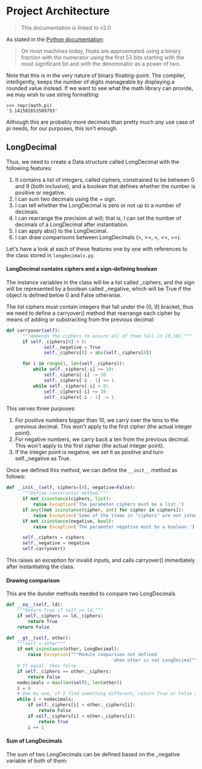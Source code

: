 # Project Architecture
>This documentation is linked to v2.0

As stated in the [Python documentation](https://docs.python.org/3.6/tutorial/floatingpoint.html):
>On most machines today, floats are approximated using a binary fraction with the numerator using the first 53 bits starting with the most significant bit and with the denominator as a power of two.

Note that this is in the very nature of binary floating-point. The compiler, intelligently, keeps the number of digits manageable by displaying a rounded value instead.
If we want to see what the math library can provide, we may wish to use string formatting:
```
>>> repr(math.pi)
'3.141592653589793'
```
Although this are probably more decimals than pretty much any use case of pi needs, for our purposes, this isn't enough.

## LongDecimal

Thus, we need to create a Data structure called LongDecimal with the following features:

1. It contains a list of integers, called ciphers, constrained to be between 0 and 9 (both inclusive), and a boolean that defines whether the number is positive or negative.
2. I can sum two decimals using the + sign.
3. I can tell whether the LongDecimal is zero or not up to a number of decimals.
4. I can rearrange the precision at will; that is, I can set the number of decimals of a LongDecimal after instantiation.
5. I can apply abs() to the LongDecimal.
6. I can draw comparisons between LongDecimals (>, >=, <, <=, ==).

Let's have a look at each of these features one by one with references to the class stored in `longdecimals.py`.

#### LongDecimal contains ciphers and a sign-defining boolean

The instance variables in the class will be a list called _ciphers, and the sign will be represented by a boolean called _negative, which will be True if the object is defined below 0 and False otherwise.

The list ciphers must contain integers that fall under the [0, 9] bracket, thus we need to define a carryover() method that rearrange each cipher by means of adding or substracting from the previous decimal:

```python
def carryover(self):
      """Ammends the ciphers to ensure all of them fall in [0,10)."""
      if self._ciphers[0] < 0:
              self._negative = True
              self._ciphers[0] = abs(self._ciphers[0])

      for i in range(1, len(self._ciphers)):
          while self._ciphers[-i] >= 10:
              self._ciphers[-i] -= 10
              self._ciphers[-i - 1] += 1
          while self._ciphers[-i] < 0:
              self._ciphers[-i] += 10
              self._ciphers[-i - 1] -= 1
```

This serves three purposes:
1. For positive numbers bigger than 10, we carry over the tens to the previous decimal. This won't apply to the first cipher (the actual integer point).
2. For negative numbers, we carry back a ten from the previous decimal. This won't apply to the first cipher (the actual integer point).
3. If the integer point is negative, we set it as positive and turn self._negative as True.

Once we defined this method, we can define the `__init__` method as follows:

```python
def __init__(self, ciphers=[0], negative=False):
      """Define constructor method."""
      if not isinstance(ciphers, list):
          raise Exception('The parameter ciphers must be a list.')
      if any([not isinstance(cipher, int) for cipher in ciphers]):
          raise Exception('Some of the items in "ciphers" are not integers.')
      if not isinstance(negative, bool):
          raise Exception('The parameter negative must be a boolean.')

      self._ciphers = ciphers
      self._negative = negative
      self.carryover()
```
This raises an exception for invalid inputs, and calls carryover() immediately after instantiating the class.

#### Drawing comparison
This are the dunder methods needed to compare two LongDecimals

```python
def __eq__(self, ld):
    """Return True if self == ld."""
    if self._ciphers == ld._ciphers:
        return True
    return False
```

```python
def __gt__(self, other):
    """self > other"""
    if not isinstance(other, LongDecimal):
        raise Exception("""Module comparison not defined
                                        when other is not LongDecimal""")
    # If equal, then false
    if self._ciphers == other._ciphers:
        return False
    nodecimals = max(len(self), len(other))
    i = 0
    # One by one, if I find something different, return True or False accordingly
    while i < nodecimals:
        if self._ciphers[i] < other._ciphers[i]:
            return False
        if self._ciphers[i] > other._ciphers[i]:
            return True
        i += 1
```

#### Sum of LongDecimals
The sum of two LongDecimals can be defined based on the _negative variable of both of them:
